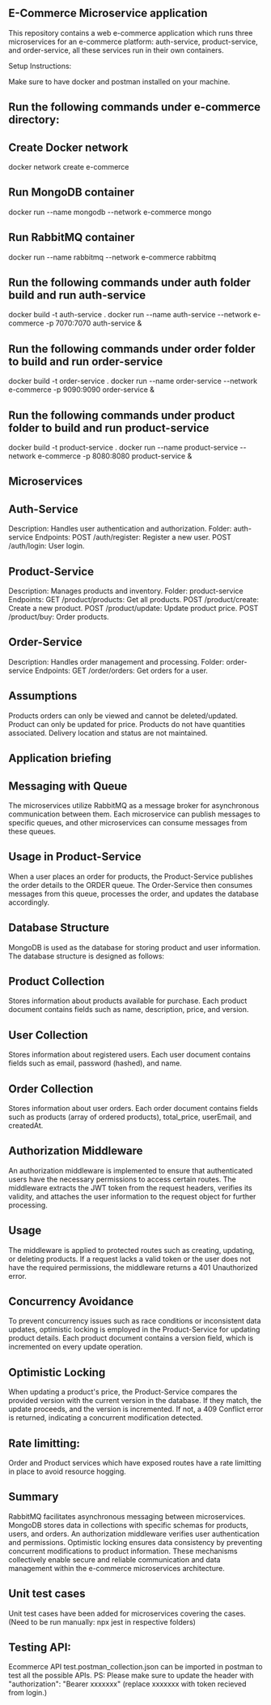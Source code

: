## E-Commerce Microservice application

This repository contains a web e-commerce application which runs three microservices for an e-commerce platform: auth-service, product-service, and order-service, all these services run in their own containers.

Setup Instructions:

Make sure to have docker and postman installed on your machine.

## Run the following commands under e-commerce directory:
## Create Docker network
docker network create e-commerce

## Run MongoDB container
docker run --name mongodb --network e-commerce mongo

## Run RabbitMQ container
docker run --name rabbitmq --network e-commerce rabbitmq

## Run the following commands under auth folder build and run auth-service
docker build -t auth-service .
docker run --name auth-service --network e-commerce -p 7070:7070 auth-service &

## Run the following commands under order folder to build and run order-service
docker build -t order-service .
docker run --name order-service --network e-commerce -p 9090:9090 order-service &

## Run the following commands under product folder to build and run product-service
docker build -t product-service .
docker run --name product-service --network e-commerce -p 8080:8080 product-service &

## Microservices

## Auth-Service
Description: Handles user authentication and authorization.
Folder: auth-service
Endpoints:
POST /auth/register: Register a new user.
POST /auth/login: User login.

## Product-Service
Description: Manages products and inventory.
Folder: product-service
Endpoints:
GET /product/products: Get all products.
POST /product/create: Create a new product.
POST /product/update: Update product price.
POST /product/buy: Order products.

## Order-Service
Description: Handles order management and processing.
Folder: order-service
Endpoints:
GET /order/orders: Get orders for a user.

## Assumptions
Products orders can only be viewed and cannot be deleted/updated.
Product can only be updated for price.
Products do not have quantities associated.
Delivery location and status are not maintained.

## Application briefing 
## Messaging with Queue

The microservices utilize RabbitMQ as a message broker for asynchronous communication between them. Each microservice can publish messages to specific queues, and other microservices can consume messages from these queues.

## Usage in Product-Service
When a user places an order for products, the Product-Service publishes the order details to the ORDER queue.
The Order-Service then consumes messages from this queue, processes the order, and updates the database accordingly.

## Database Structure
MongoDB is used as the database for storing product and user information. The database structure is designed as follows:

## Product Collection

Stores information about products available for purchase. Each product document contains fields such as name, description, price, and version.

## User Collection

Stores information about registered users. Each user document contains fields such as email, password (hashed), and name.

## Order Collection

Stores information about user orders. Each order document contains fields such as products (array of ordered products), total_price, userEmail, and createdAt.

## Authorization Middleware
An authorization middleware is implemented to ensure that authenticated users have the necessary permissions to access certain routes. The middleware extracts the JWT token from the request headers, verifies its validity, and attaches the user information to the request object for further processing.

## Usage
The middleware is applied to protected routes such as creating, updating, or deleting products. If a request lacks a valid token or the user does not have the required permissions, the middleware returns a 401 Unauthorized error.

## Concurrency Avoidance
To prevent concurrency issues such as race conditions or inconsistent data updates, optimistic locking is employed in the Product-Service for updating product details. Each product document contains a version field, which is incremented on every update operation.

## Optimistic Locking
When updating a product's price, the Product-Service compares the provided version with the current version in the database. If they match, the update proceeds, and the version is incremented. If not, a 409 Conflict error is returned, indicating a concurrent modification detected.

## Rate limitting:
Order and Product services which have exposed routes have a rate limitting in place to avoid resource hogging.

## Summary
RabbitMQ facilitates asynchronous messaging between microservices.
MongoDB stores data in collections with specific schemas for products, users, and orders.
An authorization middleware verifies user authentication and permissions.
Optimistic locking ensures data consistency by preventing concurrent modifications to product information.
These mechanisms collectively enable secure and reliable communication and data management within the e-commerce microservices architecture.

## Unit test cases
Unit test cases have been added for microservices covering the cases. (Need to be run manually: npx jest in respective folders)


## Testing API:
Ecommerce API test.postman_collection.json can be imported in postman to test all the possible APIs.
PS: Please make sure to update the header with "authorization": "Bearer xxxxxxx" (replace xxxxxxx with token recieved from login.)
